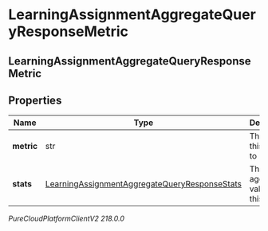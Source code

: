 # LearningAssignmentAggregateQueryResponseMetric

## LearningAssignmentAggregateQueryResponseMetric

## Properties

|Name | Type | Description | Notes|
|------------ | ------------- | ------------- | -------------|
| **metric** | str | The metric this applies to | [optional] |
| **stats** | [LearningAssignmentAggregateQueryResponseStats](LearningAssignmentAggregateQueryResponseStats) | The aggregated values for this metric | [optional] |



_PureCloudPlatformClientV2 218.0.0_
